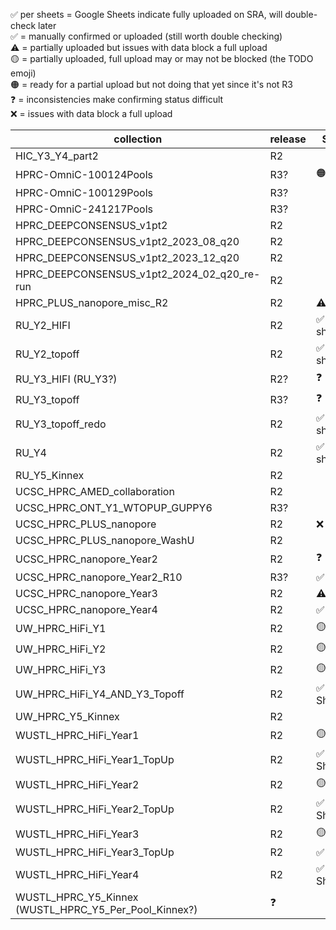 ✅ per sheets = Google Sheets indicate fully uploaded on SRA, will double-check later  
✅ = manually confirmed or uploaded (still worth double checking)  
⚠️ = partially uploaded but issues with data block a full upload  
🟡 = partially uploaded, full upload may or may not be blocked (the TODO emoji)  
🟠 = ready for a partial upload but not doing that yet since it's not R3  
❓ = inconsistencies make confirming status difficult  
❌ = issues with data block a full upload  

| collection | release | SRA | AnVIL | project
| --- | --- | --- | --- | --- |
| HIC_Y3_Y4_part2 | R2 |  |  |  |
| HPRC-OmniC-100124Pools | R3? | 🟠 |  |  |
| HPRC-OmniC-100129Pools | R3? |  |  |  |
| HPRC-OmniC-241217Pools | R3? |  |  |  |
| HPRC_DEEPCONSENSUS_v1pt2 | R2 |  |  |  |
| HPRC_DEEPCONSENSUS_v1pt2_2023_08_q20 | R2 |  |  |  |
| HPRC_DEEPCONSENSUS_v1pt2_2023_12_q20 | R2 |  |  |  |
| HPRC_DEEPCONSENSUS_v1pt2_2024_02_q20_re-run | R2 |  |  |  |
| HPRC_PLUS_nanopore_misc_R2 | R2 | ⚠️ |  | PLUS |
| RU_Y2_HIFI | R2 | ✅ per sheets |  |  |
| RU_Y2_topoff | R2 | ✅ per sheets |  |  |
| RU_Y3_HIFI (RU_Y3?) | R2? | ❓ |  |  |
| RU_Y3_topoff | R3? | ❓ |  |  |
| RU_Y3_topoff_redo | R2 | ✅ per sheets |  |  |
| RU_Y4 | R2 | ✅ per sheets |  |  |
| RU_Y5_Kinnex | R2 |  |  |  |
| UCSC_HPRC_AMED_collaboration | R2 |  |  | PLUS |
| UCSC_HPRC_ONT_Y1_WTOPUP_GUPPY6 | R3? |  |  |  |
| UCSC_HPRC_PLUS_nanopore | R2 | ❌ |  | PLUS |
| UCSC_HPRC_PLUS_nanopore_WashU | R2 |  |  | PLUS |
| UCSC_HPRC_nanopore_Year2 | R2 | ❓ |  |  |
| UCSC_HPRC_nanopore_Year2_R10 | R3? | ✅ |  |  |
| UCSC_HPRC_nanopore_Year3 | R2 | ⚠️ |  |  |
| UCSC_HPRC_nanopore_Year4 | R2 | ✅ |  |  |
| UW_HPRC_HiFi_Y1 | R2 | 🟡 |  |  |
| UW_HPRC_HiFi_Y2 | R2 | 🟡 |  |  |
| UW_HPRC_HiFi_Y3 | R2 | 🟡 |  |  |
| UW_HPRC_HiFi_Y4_AND_Y3_Topoff | R2 | ✅ per Sheets |  |  |
| UW_HPRC_Y5_Kinnex | R2 |  |  |  |
| WUSTL_HPRC_HiFi_Year1 | R2 | 🟡 |  |  |
| WUSTL_HPRC_HiFi_Year1_TopUp | R2 | ✅ per Sheets |  |  |
| WUSTL_HPRC_HiFi_Year2 | R2 | 🟡 |  |  |
| WUSTL_HPRC_HiFi_Year2_TopUp | R2 | ✅ per Sheets |  |  |
| WUSTL_HPRC_HiFi_Year3 | R2 | 🟡 |  |  |
| WUSTL_HPRC_HiFi_Year3_TopUp | R2 | ✅ |  |  |
| WUSTL_HPRC_HiFi_Year4 | R2 | ✅ per Sheets |  |  |
| WUSTL_HPRC_Y5_Kinnex (WUSTL_HPRC_Y5_Per_Pool_Kinnex?) | ❓ |  |  |  |
